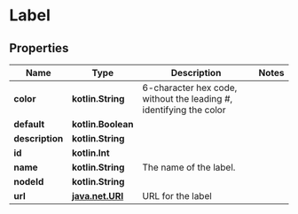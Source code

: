 
# Label

## Properties
Name | Type | Description | Notes
------------ | ------------- | ------------- | -------------
**color** | **kotlin.String** | 6-character hex code, without the leading #, identifying the color | 
**default** | **kotlin.Boolean** |  | 
**description** | **kotlin.String** |  | 
**id** | **kotlin.Int** |  | 
**name** | **kotlin.String** | The name of the label. | 
**nodeId** | **kotlin.String** |  | 
**url** | [**java.net.URI**](java.net.URI.md) | URL for the label | 



